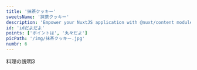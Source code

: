 ```yaml
---
title: '抹茶クッキー'
sweetsName: '抹茶クッキー'
description: 'Empower your NuxtJS application with @nuxt/content module: write in a content/ directory and fetch your Markdown, JSON, YAML and CSV files through a MongoDB like API, acting as a Git-based Headless CMS.'
id: 'idだよだよ'
points: ['ポイントは', '丸々だよ']
picPath: '/img/抹茶クッキー.jpg'
numbr: 6
---
```


料理の説明3